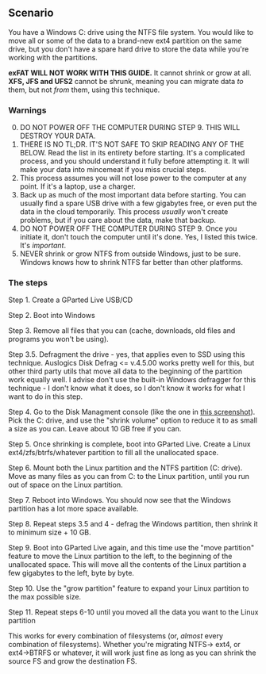 ## Scenario

You have a Windows C: drive using the NTFS file system. You would like to move all or some of the data to a brand-new ext4 partition on the same drive, but you don't have a spare hard drive to store the data while you're working with the partitions.

**exFAT WILL NOT WORK WITH THIS GUIDE.** It cannot shrink or grow at all. **XFS, JFS and UFS2** cannot be shrunk, meaning you can migrate data _to_ them, but not _from_ them, using this technique.

### Warnings

0. DO NOT POWER OFF THE COMPUTER DURING STEP 9. THIS WILL DESTROY YOUR DATA.
1. THERE IS NO TL;DR. IT'S NOT SAFE TO SKIP READING ANY OF THE BELOW. Read the list in its entirety before starting. It's a complicated process, and you should understand it fully before attempting it. It will make your data into mincemeat if you miss crucial steps.
2. This process assumes you will not lose power to the computer at any point. If it's a laptop, use a charger.
3. Back up as much of the most important data before starting. You can usually find a spare USB drive with a few gigabytes free, or even put the data in the cloud temporarily. This process _usually_ won't create problems, but if you care about the data, make that backup.
4. DO NOT POWER OFF THE COMPUTER DURING STEP 9. Once you initiate it, don't touch the computer until it's done. Yes, I listed this twice. It's _important_.
5. NEVER shrink or grow NTFS from outside Windows, just to be sure. Windows knows how to shrink NTFS far better than other platforms.

### The steps
Step 1. Create a GParted Live USB/CD

Step 2. Boot into Windows

Step 3. Remove all files that you can (cache, downloads, old files and programs you won't be using).

Step 3.5. Defragment the drive - yes, that applies even to SSD using this technique. Auslogics Disk Defrag <= v.4.5.00 works pretty well for this, but other third party utils that move all data to the beginning of the partition work equally well. I advise don't use the built-in Windows defragger for this technique - I don't know what it does, so I don't know it works for what I want to do in this step.

Step 4. Go to the Disk Managment console (like the one in [this screenshot](https://web.archive.org/web/20210704213407im_/https://docs.microsoft.com/en-us/windows-server/storage/disk-management/media/disk-management.png)). Pick the C: drive, and use the "shrink volume" option to reduce it to as small a size as you can. Leave about 10 GB free if you can.

Step 5. Once shrinking is complete, boot into GParted Live. Create a Linux ext4/zfs/btrfs/whatever partition to fill all the unallocated space.

Step 6. Mount both the Linux partition and the NTFS partition (C: drive). Move as many files as you can from C: to the Linux partition, until you run out of space on the Linux partition.

Step 7. Reboot into Windows. You should now see that the Windows partition has a lot more space available.

Step 8. Repeat steps 3.5 and 4 - defrag the Windows partition, then shrink it to minimum size + 10 GB.

Step 9. Boot into GParted Live again, and this time use the "move partition" feature to move the Linux partition to the left, to the beginning of the unallocated space. This will move all the contents of the Linux partition a few gigabytes to the left, byte by byte.

Step 10. Use the "grow partition" feature to expand your Linux partition to the max possible size.

Step 11. Repeat steps 6-10 until you moved all the data you want to the Linux partition

This works for every combination of filesystems (or, _almost_ every combination of filesystems). Whether you're migrating NTFS-> ext4, or ext4->BTRFS or whatever, it will work just fine as long as you can shrink the source FS and grow the destination FS. 
